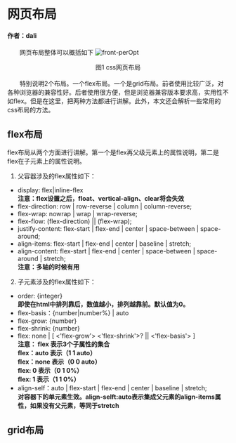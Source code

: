 # 网页布局
#### 作者：dali

&emsp;&emsp;网页布局整体可以概括如下
    <img :src="$withBase('/css布局.png')" alt="front-perOpt"/>
    <center>图1 css网页布局</center>  
&emsp;&emsp;特别说明2个布局。一个flex布局。一个是grid布局。前者使用比较广泛，对各种浏览器的兼容性好。后者使用很方便，但是浏览器兼容版本要求高，实用性不如flex。但是在这里，把两种方法都进行讲解。此外，本文还会解析一些常用的css布局的方法。
## flex布局  
flex布局从两个方面进行讲解。第一个是flex再父级元素上的属性说明，第二是flex在子元素上的属性说明。
1. 父容器涉及的flex属性如下：
- display: flex|inline-flex   
**注意：flex设置之后，float、vertical-align、clear将会失效**
- flex-direction: row | row-reverse | column | column-reverse;
- flex-wrap: nowrap | wrap | wrap-reverse;
- flex-flow: (flex-direction) || (flex-wrap);
- justify-content: flex-start | flex-end | center | space-between | space-around;
- align-items: flex-start | flex-end | center | baseline | stretch;
- align-content: flex-start | flex-end | center | space-between | space-around | stretch;   
**注意：多轴的时候有用**  

2. 子元素涉及的flex属性如下：
- order: {integer}   
**即使在html中排列靠后，数值越小，排列越靠前。默认值为0。**
- flex-basis：{number|number%} | auto
- flex-grow: {number}
- flex-shrink: {number}
- flex: none | [ <'flex-grow'> <'flex-shrink'>? || <'flex-basis'> ]  
**注意： flex 表示3个子属性的集合**  
**flex：auto 表示（1 1 auto）**  
**flex：none 表示（0 0 auto）**  
**flex: 0 表示（0 1 0%）**  
**flex: 1 表示（1 1 0%）**
- align-self：auto | flex-start | flex-end | center | baseline | stretch;  
**对容器下的单元素生效。align-selft:auto表示集成父元素的align-items属性，如果没有父元素，等同于stretch**

## grid布局

